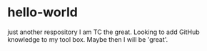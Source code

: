 # hello-world
just another respository
I am TC the great.  Looking to add GitHub knowledge to my tool box.  Maybe then I will be 'great'.
